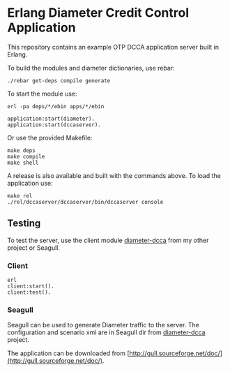 # Erlang Diameter Credit Control Application

This repository contains an example OTP DCCA application server built in Erlang.

To build the modules and diameter dictionaries, use rebar:

    ./rebar get-deps compile generate

To start the module use:

    erl -pa deps/*/ebin apps/*/ebin
    
    application:start(diameter).
    application:start(dccaserver).

Or use the provided Makefile:

    make deps
    make compile
    make shell

A release is also available and built with the commands above. To load the application use:

    make rel
    ./rel/dccaserver/dccaserver/bin/dccaserver console

## Testing

To test the server, use the client module [diameter-dcca](https://github.com/carlosedp/diameter-dcca) from my other project or Seagull.

### Client

    erl
    client:start().
    client:test().

### Seagull

Seagull can be used to generate Diameter traffic to the server. The configuration and scenario xml are in Seagull dir from [diameter-dcca](https://github.com/carlosedp/diameter-dcca) project.

The application can be downloaded from [http://gull.sourceforge.net/doc/](http://gull.sourceforge.net/doc/).


